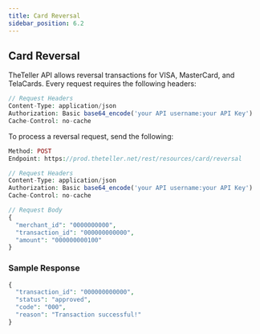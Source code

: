 ```yaml
---
title: Card Reversal
sidebar_position: 6.2
---
```



## Card Reversal

TheTeller API allows reversal transactions for VISA, MasterCard, and TelaCards. Every request requires the following headers:

```php
// Request Headers
Content-Type: application/json
Authorization: Basic base64_encode('your API username:your API Key')
Cache-Control: no-cache
```

To process a reversal request, send the following:

```php
Method: POST
Endpoint: https://prod.theteller.net/rest/resources/card/reversal

// Request Headers
Content-Type: application/json
Authorization: Basic base64_encode('your API username:your API Key')
Cache-Control: no-cache

// Request Body
{
  "merchant_id": "0000000000",
  "transaction_id": "000000000000",
  "amount": "000000000100"
}
```

### Sample Response

```php
{
  "transaction_id": "000000000000",
  "status": "approved",
  "code": "000",
  "reason": "Transaction successful!"
}
```
